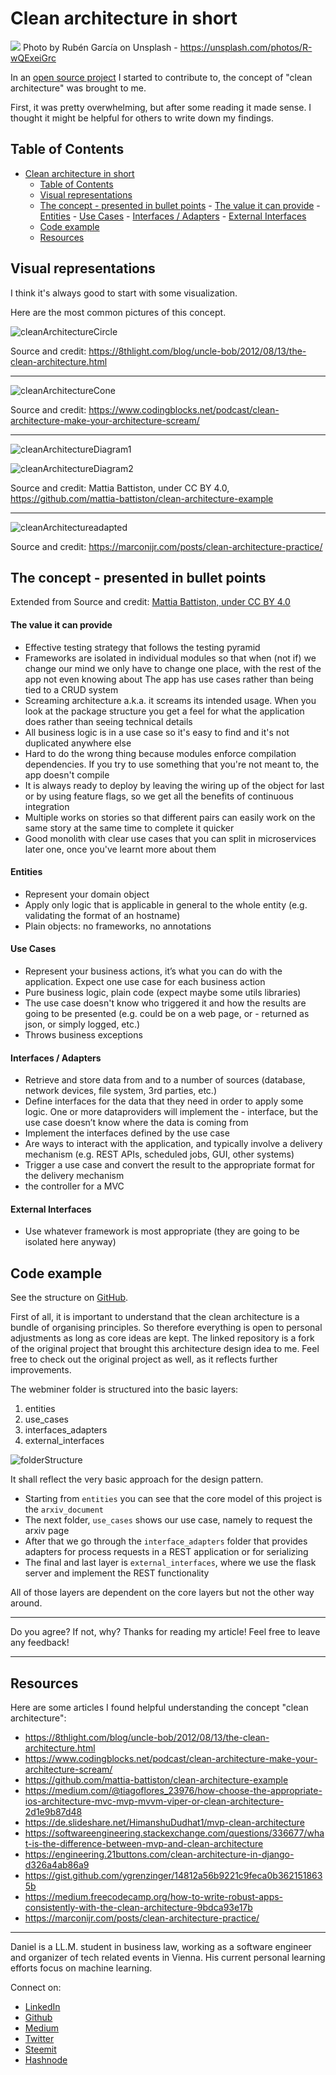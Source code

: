 # Clean architecture in short

[<img src="https://images.unsplash.com/photo-1520529890308-f503006340b4?ixlib=rb-0.3.5&ixid=eyJhcHBfaWQiOjEyMDd9&s=a9c0ada702444579c94bd4d1a2576f06&auto=format&fit=crop&w=1347&q=80">](https://unsplash.com/photos/R-wQExeiGrc)
Photo by Rubén García on Unsplash - https://unsplash.com/photos/R-wQExeiGrc

In an [open source project](https://github.com/Keep-Current) I started to contribute to, the concept of "clean architecture" was brought to me.

First, it was pretty overwhelming, but after some reading it made sense. I thought it might be helpful for others to write down my findings.

## Table of Contents

- [Clean architecture in short](#clean-architecture-in-short)
	- [Table of Contents](#table-of-contents)
	- [Visual representations](#visual-representations)
	- [The concept - presented in bullet points](#the-concept---presented-in-bullet-points)
			- [The value it can provide](#the-value-it-can-provide)
			- [Entities](#entities)
			- [Use Cases](#use-cases)
			- [Interfaces / Adapters](#interfaces--adapters)
			- [External Interfaces](#external-interfaces)
	- [Code example](#code-example)
	- [Resources](#resources)

## Visual representations

I think it's always good to start with some visualization.

Here are the most common pictures of this concept.

![cleanArchitectureCircle](https://8thlight.com/blog/assets/posts/2012-08-13-the-clean-architecture/CleanArchitecture-8d1fe066e8f7fa9c7d8e84c1a6b0e2b74b2c670ff8052828f4a7e73fcbbc698c.jpg)

Source and credit: https://8thlight.com/blog/uncle-bob/2012/08/13/the-clean-architecture.html

---

![cleanArchitectureCone](https://www.codingblocks.net/wp-content/uploads/2018/02/The-Clean-Architecture-Cone.jpg)

Source and credit: https://www.codingblocks.net/podcast/clean-architecture-make-your-architecture-scream/

---

![cleanArchitectureDiagram1](https://github.com/mattia-battiston/clean-architecture-example/raw/master/docs/images/clean-architecture-diagram-1.png)

![cleanArchitectureDiagram2](https://github.com/mattia-battiston/clean-architecture-example/raw/master/docs/images/clean-architecture-diagram-2.png)

Source and credit: Mattia Battiston, under CC BY 4.0, https://github.com/mattia-battiston/clean-architecture-example

---

![cleanArchitectureadapted](https://marconijr.com/images/my-clean-architecture.jpg)

Source and credit: https://marconijr.com/posts/clean-architecture-practice/

## The concept - presented in bullet points

Extended from Source and credit: [Mattia Battiston, under CC BY 4.0](https://github.com/mattia-battiston/clean-architecture-example)

#### The value it can provide

- Effective testing strategy that follows the testing pyramid
- Frameworks are isolated in individual modules so that when (not if) we change our mind we only have to change one place, with the rest of the app not even knowing about The app has use cases rather than being tied to a CRUD system
- Screaming architecture a.k.a. it screams its intended usage. When you look at the package structure you get a feel for what the application does rather than seeing technical details
- All business logic is in a use case so it's easy to find and it's not duplicated anywhere else
- Hard to do the wrong thing because modules enforce compilation dependencies. If you try to use something that you're not meant to, the app doesn't compile
- It is always ready to deploy by leaving the wiring up of the object for last or by using feature flags, so we get all the benefits of continuous integration
- Multiple works on stories so that different pairs can easily work on the same story at the same time to complete it quicker
- Good monolith with clear use cases that you can split in microservices later one, once you've learnt more about them

#### Entities

- Represent your domain object
- Apply only logic that is applicable in general to the whole entity (e.g. validating the format of an hostname)
- Plain objects: no frameworks, no annotations

#### Use Cases

- Represent your business actions, it’s what you can do with the application. Expect one use case for each business action
- Pure business logic, plain code (expect maybe some utils libraries)
- The use case doesn't know who triggered it and how the results are going to be presented (e.g. could be on a web page, or - returned as json, or simply logged, etc.)
- Throws business exceptions

#### Interfaces / Adapters

- Retrieve and store data from and to a number of sources (database, network devices, file system, 3rd parties, etc.)
- Define interfaces for the data that they need in order to apply some logic. One or more dataproviders will implement the - interface, but the use case doesn’t know where the data is coming from
- Implement the interfaces defined by the use case
- Are ways to interact with the application, and typically involve a delivery mechanism (e.g. REST APIs, scheduled jobs, GUI, other systems)
- Trigger a use case and convert the result to the appropriate format for the delivery mechanism
- the controller for a MVC

#### External Interfaces

- Use whatever framework is most appropriate (they are going to be isolated here anyway)

## Code example

See the structure on [GitHub](https://github.com/Createdd/web-miner/tree/master/webminer).

First of all, it is important to understand that the clean architecture is a bundle of organising principles. So therefore everything is open to personal adjustments as long as core ideas are kept.
The linked repository is a fork of the original project that brought this architecture design idea to me. Feel free to check out the original project as well, as it reflects further improvements.

The webminer folder is structured into the basic layers:

1.  entities
2.  use_cases
3.  interfaces_adapters
4.  external_interfaces

![folderStructure](../assets/cleanA/folderStructure.png)

It shall reflect the very basic approach for the design pattern.

- Starting from `entities` you can see that the core model of this project is the `arxiv_document`
- The next folder, `use_cases` shows our use case, namely to request the arxiv page
- After that we go through the `interface_adapters` folder that provides adapters for process requests in a REST application or for serializing
- The final and last layer is `external_interfaces`, where we use the flask server and implement the REST functionality

All of those layers are dependent on the core layers but not the other way around.

---

Do you agree? If not, why?
Thanks for reading my article! Feel free to leave any feedback!

---

## Resources

Here are some articles I found helpful understanding the concept "clean architecture":

- https://8thlight.com/blog/uncle-bob/2012/08/13/the-clean-architecture.html
- https://www.codingblocks.net/podcast/clean-architecture-make-your-architecture-scream/
- https://github.com/mattia-battiston/clean-architecture-example
- https://medium.com/@tiagoflores_23976/how-choose-the-appropriate-ios-architecture-mvc-mvp-mvvm-viper-or-clean-architecture-2d1e9b87d48
- https://de.slideshare.net/HimanshuDudhat1/mvp-clean-architecture
- https://softwareengineering.stackexchange.com/questions/336677/what-is-the-difference-between-mvp-and-clean-architecture
- https://engineering.21buttons.com/clean-architecture-in-django-d326a4ab86a9
- https://gist.github.com/ygrenzinger/14812a56b9221c9feca0b3621518635b
- https://medium.freecodecamp.org/how-to-write-robust-apps-consistently-with-the-clean-architecture-9bdca93e17b
- https://marconijr.com/posts/clean-architecture-practice/

---

Daniel is a LL.M. student in business law, working as a software engineer and organizer of tech related events in Vienna.
His current personal learning efforts focus on machine learning.

Connect on:

- [LinkedIn](https://www.linkedin.com/in/createdd)
- [Github](https://github.com/Createdd)
- [Medium](https://medium.com/@ddcreationstudi)
- [Twitter](hhttps://twitter.com/_createdd)
- [Steemit](https://steemit.com/@createdd)
- [Hashnode](https://hashnode.com/@DDCreationStudio)

<!-- Written by Daniel Deutsch (deudan1010@gmail.com) -->
